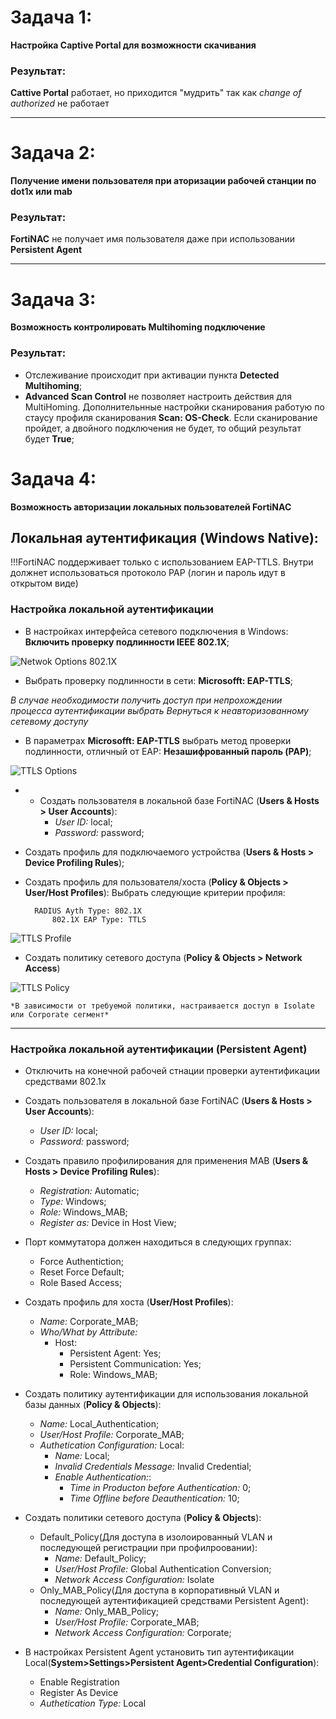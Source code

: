# **Задача 1**:
**Настройка Captive Portal для возможности скачивания**

### Результат:

**Cattive Portal** работает, но приходится "мудрить" так как *change of authorized* не работает

***

# **Задача 2**: 

**Получение имени пользователя при аторизации рабочей станции по dot1x или mab**

### Результат:
    
**FortiNAC** не получает имя пользователя даже при использовании **Persistent Agent**

***

# **Задача 3**:

**Возможность контролировать Multihoming подключение**

### Результат:

* Отслеживание происходит при активации пункта **Detected Multihoming**;
* **Advanced Scan Control** не позволяет настроить действия для MultiHoming. Дополнительнные настройки сканирования работую по стаусу профиля сканирования **Scan: OS-Check**. Если сканирование пройдет, а двойного подключения не будет, то общий результат будет **True**;


# **Задача 4**:

**Возможность авторизации локальных пользователей FortiNAC**

## Локальная аутентификация (Windows Native):
!!!FortiNAC поддерживает только с использованием EAP-TTLS. Внутри должнет использоваться протоколо PAP (логин и пароль идут в открытом виде)

### Настройка локальной аутентификации

* В настройках интерфейса сетевого подключения в Windows: **Включить проверку подлинности IEEE 802.1X**;

![Netwok Options 802.1X](/Fortinet/FortiNAC/img/network_options.png)

* Выбрать проверку подлинности в сети: **Microsofft: EAP-TTLS**;
  
*В случае необходимости получить доступ при непрохождении процесса аутентификации выбрать Вернуться к неавторизованному сетевому доступу*

* В параметрах **Microsofft: EAP-TTLS** выбрать метод проверки подлинности, отличный от EAP: **Незашифрованный пароль (PAP)**;

![TTLS Options](/Fortinet/FortiNAC/img/ttls_options.png)

* * Создать пользователя в локальной базе FortiNAC (**Users & Hosts > User Accounts**):
    * *User ID:* local;
    * *Password:* password;

* Создать профиль для подключаемого устройства (**Users & Hosts > Device Profiling Rules**);

* Создать профиль для пользователя/хоста (**Policy & Objects > User/Host Profiles**):
    Выбрать следующие критерии профиля:
        
        RADIUS Ayth Type: 802.1X
            802.1X EAP Type: TTLS

![TTLS Profile](/Fortinet/FortiNAC/img/ttls_profile.png)

* Создать политику сетевого доступа (**Policy & Objects > Network Access**)

![TTLS Policy](/Fortinet/FortiNAC/img/ttls_policy.png)

    *В зависимости от требуемой политики, настраивается доступ в Isolate или Corporate сегмент*



***
### Настройка локальной аутентификации (Persistent Agent)

* Отключить на конечной рабочей стнации проверки аутентификации средствами 802.1x
* Создать пользователя в локальной базе FortiNAC (**Users & Hosts > User Accounts**):
    * *User ID:* local;
    * *Password:* password;

* Создать правило профилирования для применения MAB (**Users & Hosts > Device Profiling Rules**):
    * *Registration:* Automatic;
    * *Type:* Windows;
    * *Role:* Windows_MAB;
    * *Register as:* Device in Host View;
* Порт коммутатора должен находиться в следующих группах:
    * Force Authentiction;
    * Reset Force Default;
    * Role Based Access;
* Создать профиль для хоста (**User/Host Profiles**):
    * *Name:* Corporate_MAB;
    * *Who/What by Attribute:*
        * Host:
            * Persistent Agent: Yes;
            * Persistent Communication: Yes;
            * Role: Windows_MAB;
* Создать политику аутентификации для использования локальной базы данных (**Policy & Objects**):
    * *Name:* Local_Authentication;
    * *User/Host Profile:* Corporate_MAB;
    * *Authetication Configuration:* Local:
        * *Name:* Local;
        * *Invalid Credentials Message:* Invalid Credential;
        * *Enable Authentication:*:
            * *Time in Producton before Authentication:* 0;
            * *Time Offline before Deauthentication:* 10;
        
* Создать политики сетевого доступа (**Policy & Objects**):
    * Default_Policy(Для доступа в изолоированный VLAN и последующей регистрации при профилроовании):
        * *Name:* Default_Policy;
        * *User/Host Profile:* Global Authentication Conversion;
        * *Network Access Configuration:* Isolate
    * Only_MAB_Policy(Для доступа в корпоративный VLAN и последующей аутентификацией средствами Persistent Agent):
        * *Name:* Only_MAB_Policy;
        * *User/Host Profile:* Corporate_MAB;
        * *Network Access Configuration:* Corporate;
* В настройках Persistent Agent установить тип аутентификации Local(**System>Settings>Persistent Agent>Credential Configuration**):
    * Enable Registration
    * Register As Device
    * *Authetication Type:* Local
